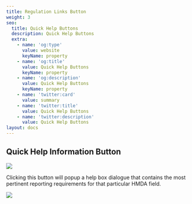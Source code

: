 ```yaml
---
title: Regulation Links Button
weight: 3
seo:
  title: Quick Help Buttons
  description: Quick Help Buttons
  extra:
    - name: 'og:type'
      value: website
      keyName: property
    - name: 'og:title'
      value: Quick Help Buttons
      keyName: property
    - name: 'og:description'
      value: Quick Help Buttons
      keyName: property
    - name: 'twitter:card'
      value: summary
    - name: 'twitter:title'
      value: Quick Help Buttons
    - name: 'twitter:description'
      value: Quick Help Buttons
layout: docs
---
```

## Quick Help Information Button 

![](/images/Quick%20Help%20Icon.png)

Clicking this button will popup a help box dialogue that contains the most pertinent reporting requirements for that particular HMDA field.

![](/images/Quick%20Help.gif)
